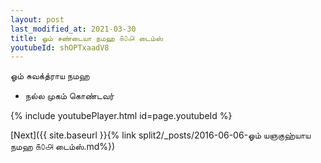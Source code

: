 ```yaml
---
layout: post
last_modified_at: 2021-03-30
title: ஓம் சண்டையா நமஹ ௧௦௮ டைம்ஸ்
youtubeId: shOPTxaadV8
---
```

 
 
 ஓம் சுவக்த்ராய நமஹ  
 
 -  நல்ல முகம் கொண்டவர் 
 
  
 
  
 
 
 
 
 
 


{% include youtubePlayer.html id=page.youtubeId %}
 
[Next]({{ site.baseurl }}{% link  split2/_posts/2016-06-06-ஓம் யஞகுஹ்யாய நமஹ ௧௦௮ டைம்ஸ்.md%})
 
